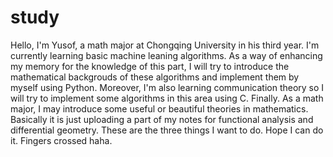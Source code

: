 # study
Hello, I'm Yusof, a math major at Chongqing University in his third year.
I'm currently learning basic machine leaning algorithms. As a way of enhancing my memory for the knowledge of this part, I will try to 
introduce the mathematical backgrouds of these algorithms and implement them by myself using Python.
Moreover, I'm also learning communication theory so I will try to implement some algorithms in this area using C.
Finally. As a math major, I may introduce some useful or beautiful theories in mathematics. Basically it is just uploading a part of my
notes for functional analysis and differential geometry.
These are the three things I want to do.
Hope I can do it. Fingers crossed haha.

